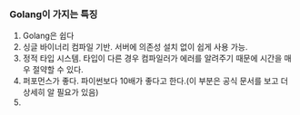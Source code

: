### Golang이 가지는 특징
1. Golang은 쉽다
2. 싱글 바이너리 컴파일 기반. 서버에 의존성 설치 없이 쉽게 사용 가능.
3. 정적 타입 시스템. 타입이 다른 경우 컴파일러가 에러를 알려주기 때문에 시간을 매우 절약할 수 있다.
4. 퍼포먼스가 좋다. 파이썬보다 10배가 좋다고 한다.(이 부분은 공식 문서를 보고 더 상세히 알 필요가 있음)
5. 
